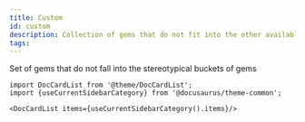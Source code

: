 ```yaml
---
title: Custom
id: custom
description: Collection of gems that do not fit into the other available categories
tags:
---
```


Set of gems that do not fall into the stereotypical buckets of gems

```mdx-code-block
import DocCardList from '@theme/DocCardList';
import {useCurrentSidebarCategory} from '@docusaurus/theme-common';

<DocCardList items={useCurrentSidebarCategory().items}/>
```
